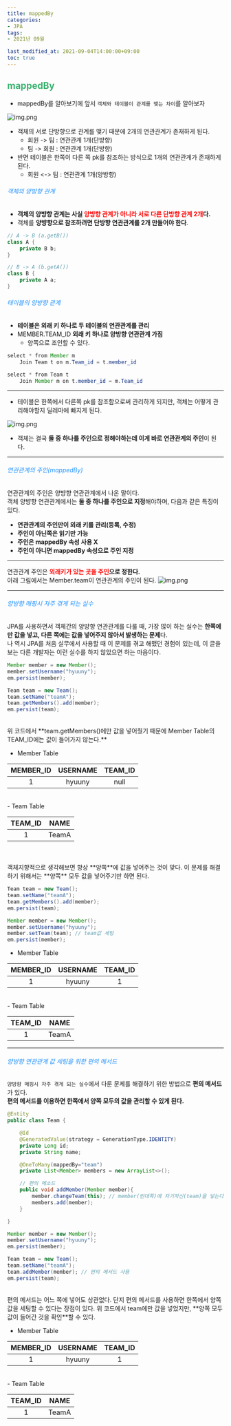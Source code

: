```yaml
---
title: mappedBy
categories:
- JPA
tags: 
- 2021년 09월

last_modified_at: 2021-09-04T14:00:00+09:00
toc: true
---
```


## <span style="color:MediumSeaGreen">mappedBy</span>

- mappedBy를 알아보기에 앞서 `객체와 테이블이 관계를 맺는 차이`를 알아보자

![img.png](/assets/images/jpa/Annualrelationship.png)

- 객체의 서로 단방향으로 관계를 맺기 때문에 2개의 연관관계가 존재하게 된다.
    - 회원 -> 팀 : 연관관계 1개(단방향)
    - 팀 -> 회원 : 연관관계 1개(단방향)
- 반면 테이블은 한쪽이 다른 쪽 pk를 참조하는 방식으로 1개의 연관관계가 존재하게 된다.
    - 회원 <-> 팀 : 연관관계 1개(양방향)


###### <span style="color:DodgerBlue">객체의 양방향 관계</span>
- **객체의 양뱡향 관계는 사실 <span style="color:red">양뱡향 관계가 아니라 서로 다른 단방향 관계 2개</span>다.**
- 객체를 **양뱡향으로 참조하려면 단방향 연관관계를 2개 만들어야 한다**.

```java
// A -> B (a.getB())
class A { 
    private B b;
}

// B -> A (b.getA())
class B {
    private A a;
}
```  

###### <span style="color:DodgerBlue">테이블의 양방향 관계</span>

- **테이블은 외래 키 하나로 두 테이블의 연관관계를 관리**
- MEMBER.TEAM_ID **외래 키 하나로 양방향 연관관계 가짐**
    - 양쪽으로 조인할 수 있다.

```java
select * from Member m
	Join Team t on m.Team_id = t.member_id

select * from Team t 
	Join Member m on t.member_id = m.Team_id
```

* * *

- 테이블은 한쪽에서 다른쪽 pk를 참조함으로써 관리하게 되지만, 객체는 어떻게 관리해야할지 딜레마에 빠지게 된다.

![img.png](/assets/images/jpa/Annualrelationship2.png)

- 객체는 결국 **둘 중 하나를 주인으로 정해야하는데 이게 바로 연관관계의 주인**이 된다.

* * *

###### <span style="color:DodgerBlue">연관관계의 주인(mappedBy)</span>
연관관계의 주인은 양뱡향 연관관계에서 나온 말이다.  
객체 양뱡향 연관관계에서는 **둘 중 하나를 주인으로 지정**해야하며, 다음과 같은 특징이 있다.

- **연관관계의 주인만이 외래 키를 관리(등록, 수정)**
- **주인이 아닌쪽은 읽기만 가능**
- **주인은 mappedBy 속성 사용 X**
- **주인이 아니면 mappedBy 속성으로 주인 지정**  

* * *

연관관계 주인은 **<span style="color:red">외래키가 있는 곳을 주인</span>으로 정한다.**  
아래 그림에서는 Member.team이 연관관계의 주인이 된다.
![img.png](/assets/images/jpa/Annualrelationship3.png)

* * *

###### <span style="color:DodgerBlue">양방향 매핑시 자주 겪게 되는 실수</span>

JPA를 사용하면서 객체간의 양뱡향 연관관계를 다룰 때, 가장 많이 하는 실수는 **한쪽에만 값을 넣고, 다른 쪽에는 값을 넣어주지 않아서 발생하는 문제**다.  
나 역시 JPA를 처음 실무에서 사용할 때 이 문제를 겪고 해맸던 경험이 있는데, 이 글을 보는 다른 개발자는 이런 실수를 하지 않았으면 하는 마음이다.

```java
Member member = new Member();
member.setUsername("hyuuny");
em.persist(member);

Team team = new Team();
team.setName("teamA");
team.getMembers().add(member);
em.persist(team);
```  
<br>
위 코드에서 **team.getMembers()에만 값을 넣어줬기 때문에 Member Table의 TEAM_ID에는 값이 들어가지 않는다.**

- Member Table  

|MEMBER_ID|USERNAME|TEAM_ID|
|:------:|:---:|:---:|
|1|hyuuny|null|

<br>
- Team Table  

|TEAM_ID|NAME|
|:------:|:---:|
|1|TeamA|  

<br>
<br>
객체지향적으로 생각해보면 항상 **양쪽**에 값을 넣어주는 것이 맞다.  
이 문제를 해결하기 위해서는 **양쪽** 모두 값을 넣어주기만 하면 된다.
<br>

```java
Team team = new Team();
team.setName("teamA");
team.getMembers().add(member);
em.persist(team);

Member member = new Member();
member.setUsername("hyuuny");
member.setTeam(team); // team값 세팅
em.persist(member);

```  
- Member Table  

|MEMBER_ID|USERNAME|TEAM_ID|
|:------:|:---:|:---:|
|1|hyuuny|1|

<br>
- Team Table  

|TEAM_ID|NAME|
|:------:|:---:|
|1|TeamA|  

* * *

###### <span style="color:DodgerBlue">양방향 연관관계 값 세팅을 위한 편의 메서드</span>

`양방향 매핑시 자주 겪게 되는 실수`에서 다룬 문제를 해결하기 위한 방법으로 **편의 메서드**가 있다.  
**편의 메서드를 이용하면 한쪽에서 양쪽 모두의 값을 관리할 수 있게 된다.**


```java
@Entity
public class Team {

    @Id
    @GeneratedValue(strategy = GenerationType.IDENTITY)
    private Long id;
    private String name;

    @OneToMany(mappedBy="team")
    private List<Member> members = new ArrayList<>();

    // 편의 메소드
    public void addMember(Member member){
        member.changeTeam(this); // member(반대쪽)에 자기자신(team)을 넣는다.
        members.add(member);
    }

}
```

```java
Member member = new Member();
member.setUsername("hyuuny");
em.persist(member);

Team team = new Team();
team.setName("teamA");
team.addMember(member); // 편의 메서드 사용
em.persist(team);
```  

<br>
편의 메서드는 어느 쪽에 넣어도 상관없다.  
단지 편의 메서드를 사용하면 한쪽에서 양쪽 값을 세팅할 수 있다는 장점이 있다.  
위 코드에서 team에만 값을 넣었지만, **양쪽 모두 값이 들어간 것을 확인**할 수 있다.

- Member Table  

|MEMBER_ID|USERNAME|TEAM_ID|
|:------:|:---:|:---:|
|1|hyuuny|1|

<br>
- Team Table  

|TEAM_ID|NAME|
|:------:|:---:|
|1|TeamA|  
